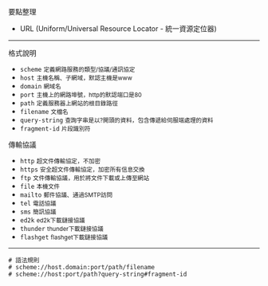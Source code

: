 要點整理
- URL (Uniform/Universal Resource Locator - 統一資源定位器)

---

格式說明
- `scheme` <small>定義網路服務的類型/協議/通訊協定</small>
- `host` <small>主機名稱、子網域，默認主機是www</small>
- `domain` <small>網域名</small>
- `port` <small>主機上的網路埠號，http的默認端口是80</small>
- `path` <small>定義服務器上網站的根目錄路徑</small>
- `filename` <small>文檔名</small>
- `query-string` <small>查詢字串是以?開頭的資料，包含傳遞給伺服端處理的資料</small>
- `fragment-id` <small>片段識別符</small>

傳輸協議
- `http` <small>超文件傳輸協定，不加密</small>
- `https` <small>安全超文件傳輸協定，加密所有信息交換</small>
- `ftp` <small>文件傳輸協議，用於將文件下載或上傳至網站</small>
- `file` <small>本機文件</small>
- `mailto` <small>郵件協議、通過SMTP訪問</small>
- `tel` <small>電話協議</small>
- `sms` <small>簡訊協議</small>
- `ed2k` <small>ed2k下載鏈接協議</small>
- `thunder` <small>thunder下載鏈接協議</small>
- `flashget` <small>flashget下載鏈接協議</small>

---

```
# 語法規則
# scheme://host.domain:port/path/filename
# scheme://host:port/path?query-string#fragment-id
```